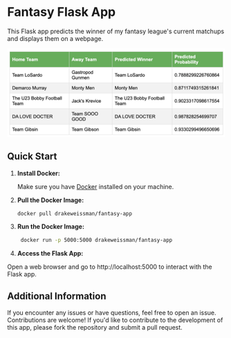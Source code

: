 # Fantasy Flask App

This Flask app predicts the winner of my fantasy league's current matchups and displays them on a webpage.

![App Example](Matchups%20Example.png)

## Quick Start

1. **Install Docker:**

   Make sure you have [Docker](https://www.docker.com/products/docker) installed on your machine.

2. **Pull the Docker Image:**

   ```bash
   docker pull drakeweissman/fantasy-app

3. **Run the Docker Image:**

   ```bash
    docker run -p 5000:5000 drakeweissman/fantasy-app
   
4. **Access the Flask App:**

  Open a web browser and go to http://localhost:5000 to interact with the Flask app.


## Additional Information
If you encounter any issues or have questions, feel free to open an issue.
Contributions are welcome! If you'd like to contribute to the development of this app, please fork the repository and submit a pull request.
